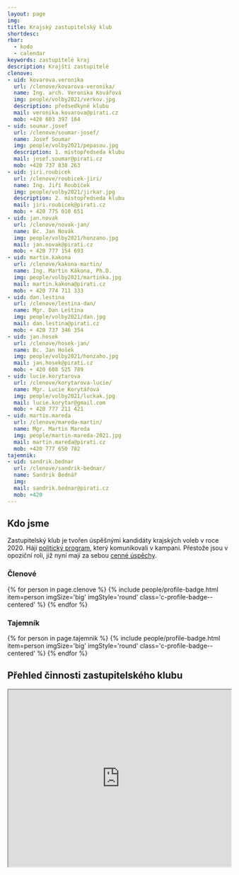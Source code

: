 ```yaml
---
layout: page
img:
title: Krajský zastupitelský klub
shortdesc:
rbar:
  - kodo
  - calendar
keywords: zastupitelé kraj
description: Krajští zastupitelé
clenove:
- uid: kovarova.veronika
  url: /clenove/kovarova-veronika/
  name: Ing. arch. Veronika Kovářová
  img: people/volby2021/verkov.jpg
  description: předsedkyně klubu
  mail: veronika.kovarova@pirati.cz
  mob: +420 603 397 164
- uid: soumar.josef
  url: /clenove/soumar-josef/
  name: Josef Soumar
  img: people/volby2021/pepasou.jpg
  description: 1. místopředseda klubu
  mail: josef.soumar@pirati.cz
  mob: +420 737 838 263
- uid: jiri.roubicek
  url: /clenove/roubicek-jiri/
  name: Ing. Jiří Roubíček
  img: people/volby2021/jirkar.jpg
  description: 2. místopředseda klubu
  mail: jiri.roubicek@pirati.cz
  mob: + 420 775 010 651
- uid: jan.novak
  url: /clenove/novak-jan/
  name: Bc. Jan Novák
  img: people/volby2021/honzano.jpg
  mail: jan.novak@pirati.cz
  mob: + 420 777 154 693
- uid: martin.kakona
  url: /clenove/kakona-martin/
  name: Ing. Martin Kákona, Ph.D.
  img: people/volby2021/martinka.jpg
  mail: martin.kakona@pirati.cz
  mob: + 420 774 711 333
- uid: dan.lestina
  url: /clenove/lestina-dan/
  name: Mgr. Dan Leština
  img: people/volby2021/dan.jpg
  mail: dan.lestina@pirati.cz
  mob: + 420 737 346 354
- uid: jan.hosek
  url: /clenove/hosek-jan/
  name: Bc. Jan Hošek
  img: people/volby2021/honzaho.jpg
  mail: jan.hosek@pirati.cz
  mob: + 420 608 525 789
- uid: lucie.korytarova
  url: /clenove/korytarova-lucie/
  name: Mgr. Lucie Korytářová
  img: people/volby2021/luckak.jpg
  mail: lucie.korytar@gmail.com
  mob: + 420 777 211 421
- uid: martin.mareda
  url: /clenove/mareda-martin/
  name: Mgr. Martin Mareda
  img: people/martin-mareda-2021.jpg
  mail: martin.mareda@pirati.cz
  mob: +420 777 650 782
tajemnik:
- uid: sandrik.bednar
  url: /clenove/sandrik-bednar/
  name: Sandrik Bednář
  img: 
  mail: sandrik.bednar@pirati.cz
  mob: +420 
---
```


## Kdo jsme

Zastupitelský klub je tvořen úspěšnými kandidáty krajských voleb v roce 2020.
Hájí [politický program](/program/), který komunikovali v kampani.
Přestože jsou v opoziční roli, již nyní mají za sebou [cenné úspěchy](/tags/#zastupitelstvo).

### Členové

<div>
{% for person in page.clenove %}
  {% include people/profile-badge.html
    item=person imgSize='big' imgStyle='round'
    class='c-profile-badge--centered' %}
{% endfor %}
</div>

### Tajemník

<div>
{% for person in page.tajemnik %}
  {% include people/profile-badge.html
    item=person imgSize='big' imgStyle='round'
    class='c-profile-badge--centered' %}
{% endfor %}
</div>

## Přehled činnosti zastupitelského klubu

<iframe width="100%" height="400px" src="https://docs.google.com/spreadsheets/d/e/2PACX-1vTa7kG2lk8z7Sy487BRAVfcua_GRn9lBYK5QVL4VlipuQQOeAC9MmUkhyfJ7YiUT7ty61zoFeaNi4rF/pubhtml?gid=0&amp;single=true&amp;widget=false&amp;chrome=false&amp;headers=false"></iframe>
